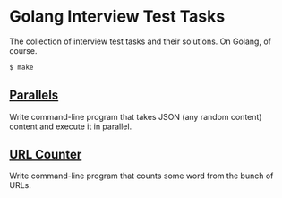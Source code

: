 Golang Interview Test Tasks
===========================

The collection of interview test tasks and their solutions. On Golang, of course.

```bash
$ make 
```

[Parallels](parallels)
-----------

Write command-line program that takes JSON (any random content) content and execute it in parallel.

[URL Counter](counter)
-------------

Write command-line program that counts some word from the bunch of URLs.
